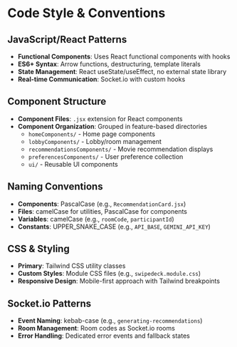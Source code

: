 # Code Style & Conventions

## JavaScript/React Patterns
- **Functional Components**: Uses React functional components with hooks
- **ES6+ Syntax**: Arrow functions, destructuring, template literals
- **State Management**: React useState/useEffect, no external state library
- **Real-time Communication**: Socket.io with custom hooks

## Component Structure
- **Component Files**: `.jsx` extension for React components
- **Component Organization**: Grouped in feature-based directories
  - `homeComponents/` - Home page components
  - `lobbyComponents/` - Lobby/room management
  - `recommendationsComponents/` - Movie recommendation displays
  - `preferencesComponents/` - User preference collection
  - `ui/` - Reusable UI components

## Naming Conventions
- **Components**: PascalCase (e.g., `RecommendationCard.jsx`)
- **Files**: camelCase for utilities, PascalCase for components
- **Variables**: camelCase (e.g., `roomCode`, `participantId`)
- **Constants**: UPPER_SNAKE_CASE (e.g., `API_BASE`, `GEMINI_API_KEY`)

## CSS & Styling
- **Primary**: Tailwind CSS utility classes
- **Custom Styles**: Module CSS files (e.g., `swipedeck.module.css`)
- **Responsive Design**: Mobile-first approach with Tailwind breakpoints

## Socket.io Patterns
- **Event Naming**: kebab-case (e.g., `generating-recommendations`)
- **Room Management**: Room codes as Socket.io rooms
- **Error Handling**: Dedicated error events and fallback states